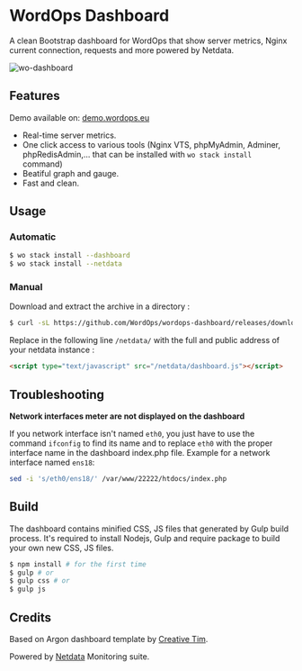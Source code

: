# WordOps Dashboard

A clean Bootstrap dashboard for WordOps that show server metrics, Nginx current connection, requests and more powered by Netdata.

![wo-dashboard](https://img.virtubox.net/images/2019/08/06/ezgif-2-25972e04a434.gif)

## Features

Demo available on: [demo.wordops.eu](https://demo.wordops.eu)

* Real-time server metrics.
* One click access to various tools (Nginx VTS, phpMyAdmin, Adminer, phpRedisAdmin,... that can be installed with `wo stack install` command) 
* Beatiful graph and gauge.
* Fast and clean.


## Usage

### Automatic

```bash
$ wo stack install --dashboard
$ wo stack install --netdata
```

### Manual

Download and extract the archive in a directory :

```bash
$ curl -sL https://github.com/WordOps/wordops-dashboard/releases/download/v1.2/wordops-dashboard.tar.gz | tar -xzf - -C /path/you/want
```

Replace in the following line `/netdata/` with the full and public address of your netdata instance :

```html
<script type="text/javascript" src="/netdata/dashboard.js"></script>
```

## Troubleshooting

**Network interfaces meter are not displayed on the dashboard**

If you network interface isn't named `eth0`, you just have to use the command `ifconfig` to find its name and to replace `eth0` with the proper interface name in the dashboard index.php file. Example for a network interface named `ens18`:

```bash
sed -i 's/eth0/ens18/' /var/www/22222/htdocs/index.php
```

## Build

The dashboard contains minified CSS, JS files that generated by Gulp build process. It's required to install Nodejs, Gulp and require package to build your own new CSS, JS files.

```bash
$ npm install # for the first time
$ gulp # or
$ gulp css # or
$ gulp js
```

## Credits

Based on Argon dashboard template by [Creative Tim](https://www.creative-tim.com).

Powered by [Netdata](https://github.com/netdata/netdata) Monitoring suite.
